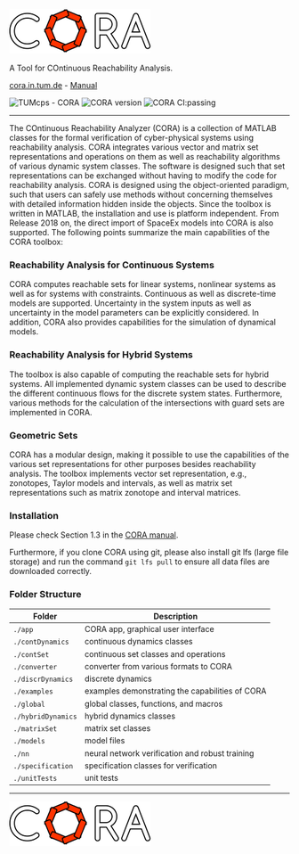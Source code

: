 <img src="./app/images/coraLogo_readme.svg" alt="CORA"/>

A Tool for COntinuous Reachability Analysis. 

<a href='https://cora.in.tum.de' target='_blank'>cora.in.tum.de</a> - <a href='https://cora.in.tum.de/manual' target='_blank'>Manual</a>

![TUMcps - CORA](https://img.shields.io/static/v1?label=TUMcps&message=CORA&color=4596FF&logo=github&link=https://github.com/TUMcps/CORA)
![CORA version](https://img.shields.io/github/tag/TUMcps/CORA?include_prereleases=&sort=semver&color=4596FF&link=https://github.com/TUMcps/CORA/tags/)
![CORA CI:passing](https://img.shields.io/static/v1?label=CI&message=passing&color=78C57F)

<hr style="height: 1px;">

The COntinuous Reachability Analyzer (CORA) is a collection of MATLAB classes for the formal verification of cyber-physical systems using reachability analysis. CORA integrates various vector and matrix set representations and operations on them as well as reachability algorithms of various dynamic system classes. The software is designed such that set representations can be exchanged without having to modify the code for reachability analysis. CORA is designed using the object-oriented paradigm, such that users can safely use methods without concerning themselves with detailed information hidden inside the objects. Since the toolbox is written in MATLAB, the installation and use is platform independent. From Release 2018 on, the direct import of SpaceEx models into CORA is also supported. The following points summarize the main capabilities of the CORA toolbox:


### Reachability Analysis for Continuous Systems

CORA computes reachable sets for linear systems, nonlinear systems as well as for systems with constraints. Continuous as well as discrete-time models are supported. Uncertainty in the system inputs as well as uncertainty in the model parameters can be explicitly considered. In addition, CORA also provides capabilities for the simulation of dynamical models.


### Reachability Analysis for Hybrid Systems

The toolbox is also capable of computing the reachable sets for hybrid systems. All implemented dynamic system classes can be used to describe the different continuous flows for the discrete system states. Furthermore, various methods for the calculation of the intersections with guard sets are implemented in CORA.


### Geometric Sets

CORA has a modular design, making it possible to use the capabilities of the various set representations for other purposes besides reachability analysis. The toolbox implements vector set representation, e.g., zonotopes, Taylor models and intervals, as well as matrix set representations such as matrix zonotope and interval matrices.


### Installation

Please check Section 1.3 in the <a target='_blank' href="https://cora.in.tum.de/manual">CORA manual</a>.

Furthermore, if you clone CORA using git, please also install git lfs (large file storage) and run the command `git lfs pull` to ensure all data files are downloaded correctly.

### Folder Structure

| Folder | Description |
|---|---|
|`./app` | CORA app, graphical user interface |
| `./contDynamics`| continuous dynamics classes |
| `./contSet`| continuous set classes and operations |
| `./converter`| converter from various formats to CORA |
| `./discrDynamics`| discrete dynamics |
| `./examples`| examples demonstrating the capabilities of CORA |
| `./global`| global classes, functions, and macros |
| `./hybridDynamics`| hybrid dynamics classes |
| `./matrixSet`| matrix set classes |
| `./models`| model files |
| `./nn`| neural network verification and robust training |
| `./specification`| specification classes for verification |
| `./unitTests`| unit tests |

<hr style="height: 1px;">

<img src="./app/images/coraLogo_readme.svg"/>